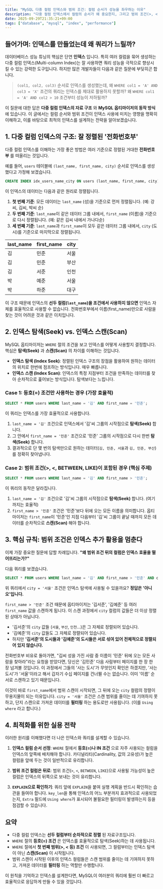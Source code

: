 ```yaml
---
title: "MySQL 다중 컬럼 인덱스와 범위 조건: 컬럼 순서가 성능을 좌우하는 이유"
description: "다중 컬럼 인덱스에서 컬럼의 순서가 왜 중요한지, 그리고 범위 조건(>, <, BETWEEN, LIKE)이 쿼리 성능에 어떤 영향을 미치는지 심층적으로 알아봅니다. 인덱스의 동작 원리를 이해하고 EXPLAIN을 통해 쿼리를 분석하여 성능을 최적화하는 실용적인 전략을 제시합니다."
date: 2025-09-29T21:35:21+09:00
tags: ["database", "mysql", "index", "performance"]
---
```


## 들어가며: 인덱스를 만들었는데 왜 쿼리가 느릴까?

데이터베이스 성능 튜닝의 핵심은 단연 **인덱스** 입니다. 특히 여러 컬럼을 묶어 생성하는 다중 컬럼 인덱스(Multi-column Index)는 잘 사용하면 쿼리 성능을 극적으로 향상시킬 수 있는 강력한 도구입니다. 하지만 많은 개발자들이 다음과 같은 질문에 부딪히곤 합니다.

> `(col1, col2, col3)` 순서로 인덱스를 생성했는데, 왜 `WHERE col1 = 'A' AND col3 = 'X'` 조건의 쿼리는 인덱스를 제대로 활용하지 못할까? 
> 왜 `WHERE col1 = 'A' AND col2 > 10` 조건부터 성능이 저하될까?

이 질문에 대한 답은 **다중 컬럼 인덱스의 자료 구조** 와 **MySQL 옵티마이저의 동작 방식** 에 있습니다. 이 글에서는 컬럼 순서와 범위 조건이 인덱스 사용에 미치는 영향을 명확히 이해하고, 이를 바탕으로 최적의 인덱스를 설계하는 전략을 알아보겠습니다.

## 1. 다중 컬럼 인덱스의 구조: 잘 정렬된 '전화번호부'

다중 컬럼 인덱스를 이해하는 가장 좋은 방법은 여러 기준으로 정렬된 거대한 **전화번호부** 를 떠올리는 것입니다.

예를 들어, `users` 테이블에 `(last_name, first_name, city)` 순서로 인덱스를 생성했다고 가정해 보겠습니다.

```sql
CREATE INDEX idx_users_name_city ON users (last_name, first_name, city);
```

이 인덱스의 데이터는 다음과 같은 원리로 정렬됩니다.

1.  **첫 번째 기준**: 모든 데이터는 `last_name` (성)을 기준으로 먼저 정렬됩니다. (예: 강씨, 김씨, 박씨 순)
2.  **두 번째 기준**: `last_name`이 같은 데이터 그룹 내에서, `first_name` (이름)을 기준으로 다시 정렬됩니다. (예: 같은 김씨 내에서 가나다순)
3.  **세 번째 기준**: `last_name`과 `first_name`이 모두 같은 데이터 그룹 내에서, `city` (도시)를 기준으로 마지막으로 정렬됩니다.

| last_name | first_name | city   |
| :-------- | :--------- | :----- |
| 김        | 민준       | 서울   |
| 김        | 민준       | 부산   |
| 김        | 서준       | 인천   |
| 박        | 예준       | 서울   |
| 박        | 하준       | 대구   |

이 구조 때문에 인덱스의 **선두 컬럼(`last_name`)을 조건에서 사용하지 않으면** 인덱스 자체를 효율적으로 사용할 수 없습니다. 전화번호부에서 이름(first_name)만으로 사람을 찾는 것이 어려운 것과 같은 이치입니다.

## 2. 인덱스 탐색(Seek) vs. 인덱스 스캔(Scan)

MySQL 옵티마이저는 `WHERE` 절의 조건을 보고 인덱스를 어떻게 사용할지 결정합니다. 핵심은 **탐색(Seek)** 과 **스캔(Scan)** 의 차이를 이해하는 것입니다.

-   **인덱스 탐색 (Index Seek)**: 정렬된 인덱스 구조의 장점을 활용하여 원하는 데이터의 위치로 한번에 점프하는 방식입니다. 매우 빠릅니다.
-   **인덱스 스캔 (Index Scan)**: 인덱스의 특정 지점부터 조건을 만족하는 데이터를 찾아 순차적으로 훑어보는 방식입니다. 탐색보다는 느립니다.

### Case 1: 등호(=) 조건만 사용하는 경우 (가장 효율적)

```sql
SELECT * FROM users WHERE last_name = '김' AND first_name = '민준';
```

이 쿼리는 인덱스를 가장 효율적으로 사용합니다.
1.  `last_name = '김'` 조건으로 인덱스에서 '김'씨 그룹의 시작점으로 **탐색(Seek)** 합니다.
2.  그 안에서 `first_name = '민준'` 조건으로 '민준' 그룹의 시작점으로 다시 한번 **탐색(Seek)** 합니다.
3.  결과적으로 단 몇 번의 탐색만으로 원하는 데이터(`김, 민준, 서울`과 `김, 민준, 부산`)를 정확히 찾아냅니다.

### Case 2: 범위 조건(>, <, BETWEEN, LIKE)이 포함된 경우 (핵심 주제)

```sql
SELECT * FROM users WHERE last_name = '김' AND first_name > '민준';
```

이 쿼리의 동작은 달라집니다.
1.  `last_name = '김'` 조건으로 '김'씨 그룹의 시작점으로 **탐색(Seek)** 합니다. (여기까지는 효율적)
2.  `first_name > '민준'` 조건은 '민준'보다 뒤에 오는 모든 이름을 의미합니다. 옵티마이저는 `first_name`이 '민준'인 지점 다음부터 '김'씨 그룹이 끝날 때까지 모든 데이터를 순차적으로 **스캔(Scan)** 해야 합니다.

## 3. 핵심 규칙: 범위 조건은 인덱스 추가 활용을 멈춘다

이제 가장 중요한 질문에 답할 차례입니다. **"왜 범위 조건 뒤의 컬럼은 인덱스 효율을 떨어뜨리는가?"**

다음 쿼리를 보겠습니다.

```sql
SELECT * FROM users WHERE last_name = '김' AND first_name > '민준' AND city = '서울';
```

위 쿼리에서 `city = '서울'` 조건은 인덱스 탐색에 사용될 수 있을까요? **정답은 '아니오'입니다.**

`first_name > '민준'` 조건 때문에 옵티마이저는 '김서준', '김예준' 등 여러 `first_name` 값을 스캔하게 됩니다. 이 스캔 과정에서 `city` 컬럼의 값들은 더 이상 정렬된 상태가 아닙니다.

-   '김서준'의 `city` 값들 (`서울`, `부산`, `인천`...)은 그 자체로 정렬되어 있습니다.
-   '김예준'의 `city` 값들도 그 자체로 정렬되어 있습니다.
-   하지만 **'김서준'의 도시들과 '김예준'의 도시들은 서로 섞여 있어 전체적으로 정렬되어 있지 않습니다.**

전화번호부 비유로 돌아가면, "김씨 성을 가진 사람 중 이름이 '민준' 뒤에 오는 모든 사람을 찾아라"라는 요청을 받았다면, 당신은 '김민준' 다음 사람부터 페이지를 한 장 한 장 넘겨볼 것입니다. 이 과정에서 그들의 '사는 도시'가 무엇인지 확인은 하겠지만, '사는 도시'가 '서울'이라고 해서 갑자기 수십 페이지를 건너뛸 수는 없습니다. 이미 '이름' 순서로 스캔하고 있기 때문입니다.

이것이 바로 `first_name`에서 범위 스캔이 시작되면, 그 뒤에 오는 `city` 컬럼의 정렬이 무용지물이 되는 이유입니다. `city = '서울'` 조건은 스캔 범위를 줄이는 데 기여하지 못하고, 단지 스캔으로 가져온 데이터를 **필터링** 하는 용도로만 사용됩니다. (이를 `Using where` 라고 합니다.)

## 4. 최적화를 위한 실용 전략

이러한 원리를 이해했다면 더 나은 인덱스와 쿼리를 설계할 수 있습니다.

1.  **인덱스 컬럼 순서 선정**: `WHERE` 절에서 **등호(=)나 IN 조건** 으로 자주 사용되는 컬럼을 인덱스의 앞쪽에 배치해야 합니다. 카디널리티(Cardinality, 값의 고유성)가 높은 컬럼을 앞에 두는 것이 일반적으로 유리합니다.

2.  **범위 조건 컬럼은 뒤로**: 범위 조건(`>`, `<`, `BETWEEN`, `LIKE`)으로 사용될 가능성이 높은 컬럼은 인덱스의 뒤쪽으로 보내는 것이 유리합니다.

3.  **`EXPLAIN`으로 확인하기**: 쿼리 앞에 `EXPLAIN`을 붙여 실행 계획을 반드시 확인하는 습관을 들여야 합니다. `key_len`을 통해 인덱스의 어느 부분까지 효과적으로 사용되었는지, `Extra` 필드에 `Using where`가 표시되어 불필요한 필터링이 발생하는지 등을 점검할 수 있습니다.

## 요약

-   다중 컬럼 인덱스는 **선두 컬럼부터 순차적으로 정렬** 된 자료구조입니다.
-   `WHERE` 절의 **등호(=) 조건** 은 인덱스를 효율적으로 탐색(Seek)하는 데 사용됩니다.
-   `WHERE` 절에서 **첫 번째 범위(>, < 등) 조건** 이 사용되면, 그 컬럼부터는 인덱스 탐색이 아닌 **스캔(Scan)** 이 시작됩니다.
-   범위 스캔이 시작된 이후의 인덱스 컬럼들은 스캔 범위를 줄이는 데 기여하지 못하고, 가져온 데이터를 **필터링** 하는 역할만 수행합니다.

이 원칙을 기억하고 인덱스를 설계한다면, MySQL이 여러분의 쿼리에 훨씬 더 빠르고 효율적으로 응답하게 만들 수 있을 것입니다.